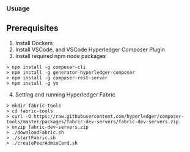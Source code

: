 ### Usuage

## Prerequisites
1. Install Dockers
2. Install VSCode, and VSCode Hyperledger Composer Plugin
3. Install required npm node packages
``` 
> npm install -g composer-cli
> npm install -g generator-hyperledger-composer
> npm install -g composer-rest-server
> npm install -g yo
```
4. Setting and running Hyperledger Fabric
```
> mkdir fabric-tools
> cd fabric-tools
> curl -O https://raw.githubusercontent.com/hyperledger/composer-tools/master/packages/fabric-dev-servers/fabric-dev-servers.zip
> unzip fabric-dev-servers.zip
> ./downloadFabric.sh
> ./startFabric.sh
> ./createPeerAdminCard.sh
```
